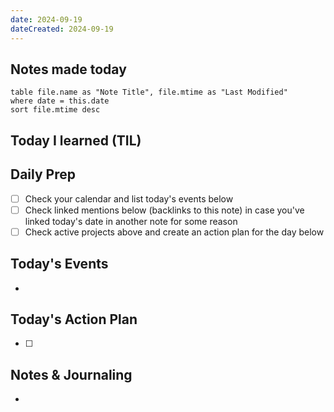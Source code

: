 ```yaml
---
date: 2024-09-19
dateCreated: 2024-09-19
---
```


## Notes made today
```dataview
table file.name as "Note Title", file.mtime as "Last Modified"
where date = this.date
sort file.mtime desc
```

## Today I learned (TIL)

## Daily Prep

* [ ] Check your calendar and list today's events below
* [ ] Check linked mentions below (backlinks to this note) in case you've linked today's date in another note for some reason
* [ ] Check active projects above and create an action plan for the day below

## Today's Events

* 

## Today's Action Plan

* [ ] 

## Notes & Journaling

*